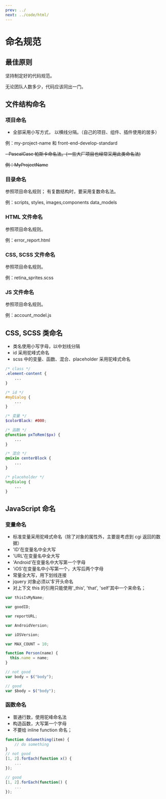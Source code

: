 ```yaml
---
prev: ../
next: ../code/html/
---
```


# 命名规范

## 最佳原则

坚持制定好的代码规范。

无论团队人数多少，代码应该同出一门。

## 文件结构命名

### 项目命名

- 全部采用小写方式， 以横线分隔。（自己的项目、组件、插件使用的居多）

例：my-project-name 和 front-end-develop-standard

~~- PascalCase 帕斯卡命名法。(一些大厂项目也经常采用此类命名法)~~

~~例：MyProjectName~~

### 目录命名

参照项目命名规则； 有复数结构时，要采用复数命名法。

例：scripts, styles, images,components data_models

### HTML 文件命名

参照项目命名规则。

例：error_report.html

### CSS, SCSS 文件命名

参照项目命名规则。

例：retina_sprites.scss

### JS 文件命名

参照项目命名规则。

例：account_model.js

## CSS, SCSS 类命名

- 类名使用小写字母，以中划线分隔
- id 采用驼峰式命名
- scss 中的变量、函数、混合、placeholder 采用驼峰式命名

```scss
/* class */
.element-content {
    ...
}

/* id */
#myDialog {
    ...
}

/* 变量 */
$colorBlack: #000;

/* 函数 */
@function pxToRem($px) {
    ...
}

/* 混合 */
@mixin centerBlock {
    ...
}

/* placeholder */
%myDialog {
    ...
}
```

## JavaScript 命名

### 变量命名

- 标准变量采用驼峰式命名（除了对象的属性外，主要是考虑到 cgi 返回的数据）
- 'ID'在变量名中全大写
- 'URL'在变量名中全大写
- 'Android'在变量名中大写第一个字母
- 'iOS'在变量名中小写第一个，大写后两个字母
- 常量全大写，用下划线连接
- jquery 对象必须以'$'开头命名
- 对上下文 this 的引用只能使用'\_this', 'that', 'self'其中一个来命名；

```javascript
var thisIsMyName;

var goodID;

var reportURL;

var AndroidVersion;

var iOSVersion;

var MAX_COUNT = 10;

function Person(name) {
  this.name = name;
}

// not good
var body = $("body");

// good
var $body = $("body");
```

### 函数命名

- 普通行数，使用驼峰命名法
- 构造函数，大写第一个字母
- 不要给 inline function 命名；

```javascript
function doSomething(item) {
    // do something
}
// not good
[1, 2].forEach(function x() {
    ...
});

// good
[1, 2].forEach(function() {
    ...
});
```
